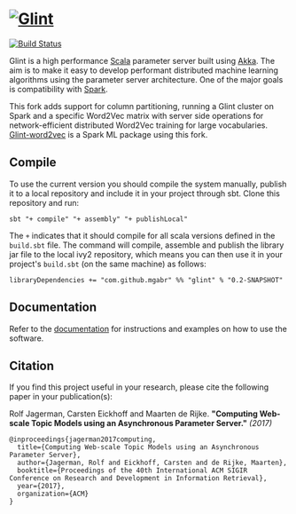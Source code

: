 # [![Glint](https://github.com/rjagerman/glint/wiki/images/glint-logo-small.png "Glint")](https://github.com/MGabr/glint)
[![Build Status](https://travis-ci.com/MGabr/glint.svg?branch=0.2-word2vec)](https://travis-ci.com/MGabr/glint)

Glint is a high performance [Scala](http://www.scala-lang.org/) parameter server built using [Akka](http://akka.io/).
The aim is to make it easy to develop performant distributed machine learning algorithms using the parameter server architecture. One of the major goals is compatibility with [Spark](http://spark.apache.org/).

This fork adds support for column partitioning, running a Glint cluster on Spark and a specific Word2Vec matrix with server side operations for network-efficient distributed Word2Vec training for large vocabularies.
[Glint-word2vec](https://github.com/MGabr/glint-word2vec) is a Spark ML package using this fork.


## Compile
To use the current version you should compile the system manually, publish it to a local repository and include it in your project through sbt. Clone this repository and run:

    sbt "+ compile" "+ assembly" "+ publishLocal"

The `+` indicates that it should compile for all scala versions defined in the `build.sbt` file. The command will compile, assemble and publish the library jar file to the local ivy2 repository, which means you can then use it in your project's `build.sbt` (on the same machine) as follows:

    libraryDependencies += "com.github.mgabr" %% "glint" % "0.2-SNAPSHOT"

## Documentation

Refer to the [documentation](http://rjagerman.github.io/glint/) for instructions and examples on how to use the software.

## Citation

If you find this project useful in your research, please cite the following paper in your publication(s):

Rolf Jagerman, Carsten Eickhoff and Maarten de Rijke. **"Computing Web-scale Topic Models using an Asynchronous Parameter Server."** *(2017)*

    @inproceedings{jagerman2017computing,
      title={Computing Web-scale Topic Models using an Asynchronous Parameter Server},
      author={Jagerman, Rolf and Eickhoff, Carsten and de Rijke, Maarten},
      booktitle={Proceedings of the 40th International ACM SIGIR Conference on Research and Development in Information Retrieval},
      year={2017},
      organization={ACM}
    }
